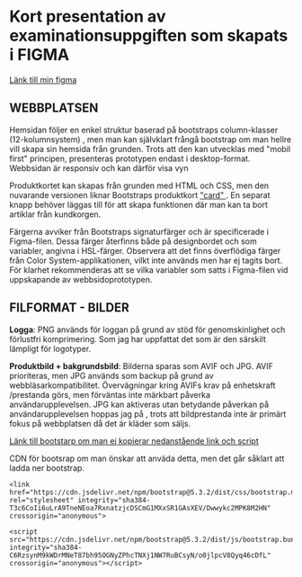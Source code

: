 # Kort presentation av examinationsuppgiften som skapats i FIGMA 


[Länk till min figma ]( https://www.figma.com/file/jzRU6FsIG21tfoEjZMmPDy/NINA-NORBY-GRAFIK-FEND23?type=design&node-id=118%3A479&mode=design&t=txVQvHZ0DhOLUfPl-1)


## WEBBPLATSEN

Hemsidan följer en enkel struktur baserad på bootstraps column-klasser (12-kolumnsystem) , men man kan självklart frångå bootstrap om man hellre vill skapa sin hemsida från grunden. Trots att den kan utvecklas med "mobil first" principen, presenteras prototypen endast i desktop-format.
Webbsidan är responsiv och kan därför visa vyn 

Produktkortet kan skapas från grunden med  HTML och CSS, men den nuvarande versionen liknar Bootstraps produktkort ["card" ](https://getbootstrap.com/docs/5.0/components/card/). En separat knapp behöver  läggas till för att skapa funktionen där man kan ta bort artiklar från kundkorgen.

Färgerna avviker från Bootstraps signaturfärger och är specificerade i Figma-filen. Dessa färger återfinns både på designbordet och som variabler, angivna i HSL-färger. 
Observera att det finns överflödiga färger från Color System-applikationen, vilkt  inte används men har ej tagits bort. För klarhet rekommenderas att se vilka variabler som satts i Figma-filen vid uppskapande av webbsidoprototypen. 



## FILFORMAT - BILDER 


**Logga**: PNG används för loggan på grund av stöd för genomskinlighet och förlustfri komprimering. Som jag har uppfattat det som är den särskilt lämpligt för logotyper.

**Produktbild + bakgrundsbild**: 
Bilderna sparas som AVIF och JPG. AVIF prioriteras, men JPG används som backup på grund av webbläsarkompatibilitet. Övervägningar kring AVIFs krav på enhetskraft /prestanda görs, men förväntas inte märkbart påverka användarupplevelsen. JPG kan aktiveras utan betydande påverkan på användarupplevelsen hoppas jag på , trots att bildprestanda inte är primärt fokus på webbplatsen då det är kläder som säljs.



[Länk till bootstarp om man ej kopierar nedanstående link och script ](https://getbootstrap.com/docs/5.3/getting-started/download/#npm)

CDN för bootsrap om man önskar att anväda detta, men det går såklart att ladda ner bootstrap.
```
<link href="https://cdn.jsdelivr.net/npm/bootstrap@5.3.2/dist/css/bootstrap.min.css" rel="stylesheet" integrity="sha384-T3c6CoIi6uLrA9TneNEoa7RxnatzjcDSCmG1MXxSR1GAsXEV/Dwwykc2MPK8M2HN" crossorigin="anonymous">

```

```
<script src="https://cdn.jsdelivr.net/npm/bootstrap@5.3.2/dist/js/bootstrap.bundle.min.js" integrity="sha384-C6RzsynM9kWDrMNeT87bh95OGNyZPhcTNXj1NW7RuBCsyN/o0jlpcV8Qyq46cDfL" crossorigin="anonymous"></script>
```
